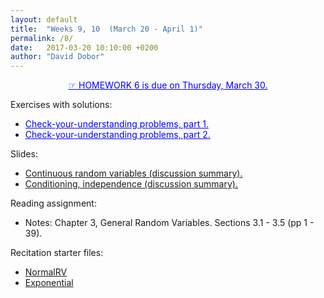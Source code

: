 ```yaml
---
layout: default
title:  "Weeks 9, 10  (March 20 - April 1)"
permalink: /8/
date:   2017-03-20 10:10:00 +0200
author: "David Dobor"
---
```


<center><a href="8/hwk06.pdf" style="color: blue">&#x261E; HOMEWORK 6  is due on Thursday, March 30. </a></center>

Exercises with solutions:
<ul>
  <li><a href="8/Unit5-CtnsRV-CYU-1.pdf" style="color: blue">Check-your-understanding problems, part 1.</a></li>
  <li><a href="8/Unit5-CtnsRV-CYU-2.pdf" style="color: blue">Check-your-understanding problems, part 2.</a></li>
</ul>

Slides:
<ul>
  <li><a href="8/ContinuousPDF.pdf">Continuous random variables (discussion summary).</a></li>
  <li><a href="8/2-ConditionalRV.pdf">Conditioning, independence (discussion summary).</a></li>
</ul>

Reading assignment:
<ul>
  <li>Notes: Chapter 3, General Random Variables. Sections 3.1 - 3.5 (pp 1 - 39).</li>
</ul>

Recitation starter files:
<ul>
  <li><a href="https://github.com/david-dobor/2033-Spring-17/tree/master/Recitations/5/NormalRV.ipynb">NormalRV</a></li>
  <li><a href="https://github.com/david-dobor/2033-Spring-17/tree/master/Recitations/5/Exponential.ipynb">Exponential</a></li>
</ul>


